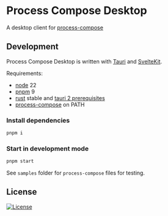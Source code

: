 # Process Compose Desktop

A desktop client for [process-compose](https://f1bonacc1.github.io/process-compose/)

## Development

Process Compose Desktop is written with [Tauri](https://v2.tauri.app/) and [SvelteKit](https://kit.svelte.dev/).

Requirements:

- [node](https://nodejs.org) 22
- [pnpm](https://pnpm.io/) 9
- [rust](https://www.rust-lang.org/tools/install) stable and [tauri 2 prerequisites](https://v2.tauri.app/start/prerequisites/)
- [process-compose](https://f1bonacc1.github.io/process-compose/) on PATH

### Install dependencies

```bash
pnpm i
```

### Start in development mode

```bash
pnpm start
```

See `samples` folder for `process-compose` files for testing.

## License

[![License](https://img.shields.io/badge/License-Apache_2.0-blue.svg)](LICENSE)
